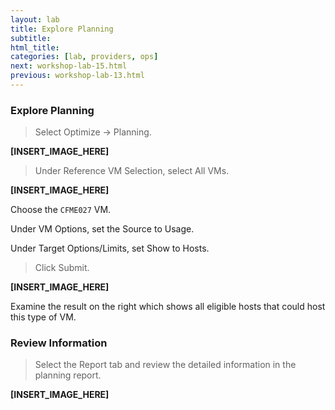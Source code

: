 ```yaml
---
layout: lab
title: Explore Planning
subtitle:
html_title:
categories: [lab, providers, ops]
next: workshop-lab-15.html
previous: workshop-lab-13.html
---
```


### Explore Planning

> Select Optimize → Planning.

**[INSERT_IMAGE_HERE]**

> Under Reference VM Selection, select All VMs.

**[INSERT_IMAGE_HERE]**

Choose the `CFME027` VM.

Under VM Options, set the Source to Usage.

Under Target Options/Limits, set Show to Hosts.

> Click Submit.

**[INSERT_IMAGE_HERE]**

Examine the result on the right which shows all eligible hosts that could host this type of VM.

### Review Information

> Select the Report tab and review the detailed information in the planning report.

**[INSERT_IMAGE_HERE]**
